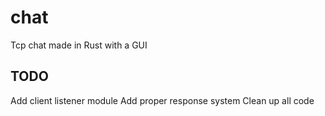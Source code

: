 # chat
Tcp chat made in Rust with a GUI

## TODO
Add client listener module
Add proper response system
Clean up all code